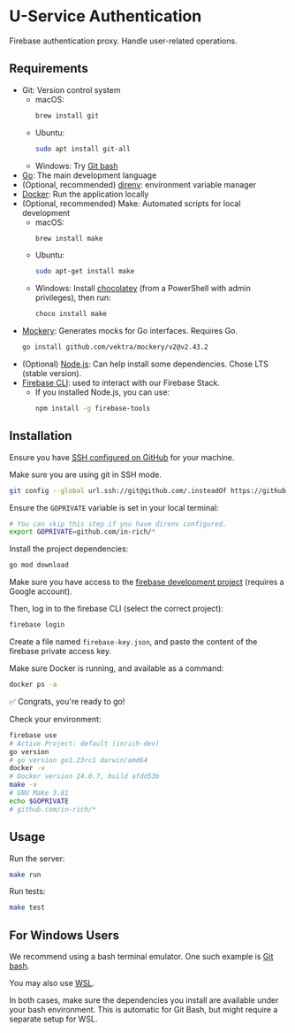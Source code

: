 # U-Service Authentication

Firebase authentication proxy. Handle user-related operations.

## Requirements

- Git: Version control system
  - macOS:
    ```bash
    brew install git
    ```
  - Ubuntu:
    ```bash
    sudo apt install git-all
    ```
  - Windows: Try [Git bash](https://git-scm.com/downloads)
- [Go](https://go.dev/doc/install): The main development language
- (Optional, recommended) [direnv](https://direnv.net/docs/installation.html): environment variable manager
- [Docker](https://www.docker.com/products/docker-desktop/): Run the application locally
- (Optional, recommended) Make: Automated scripts for local development
  - macOS: 
    ```bash
    brew install make
    ```
  - Ubuntu:
    ```bash
    sudo apt-get install make
    ```
  - Windows: Install [chocolatey](https://chocolatey.org/install) (from a PowerShell with admin privileges), then run:
    ```bash
    choco install make
    ```
- [Mockery](https://github.com/vektra/mockery): Generates mocks for Go interfaces. Requires Go.
  ```bash
  go install github.com/vektra/mockery/v2@v2.43.2
  ```
- (Optional) [Node.js](https://nodejs.org/en/download/package-manager): Can help install some dependencies. Chose LTS (stable version).
- [Firebase CLI](https://firebase.google.com/docs/cli?hl=fr): used to interact with our Firebase Stack.
  - If you installed Node.js, you can use:
    ```bash
    npm install -g firebase-tools
    ```

## Installation

Ensure you have [SSH configured on GitHub](https://docs.github.com/en/authentication/connecting-to-github-with-ssh)
for your machine.

Make sure you are using git in SSH mode.

```bash
git config --global url.ssh://git@github.com/.insteadOf https://github.com/
```

Ensure the `GOPRIVATE` variable is set in your local terminal:

```bash
# You can skip this step if you have direnv configured.
export GOPRIVATE=github.com/in-rich/*
```

Install the project dependencies:

```bash
go mod download
```

Make sure you have access to the [firebase development project](https://console.firebase.google.com/u/0/project/inrich-dev/overview)
(requires a Google account).

Then, log in to the firebase CLI (select the correct project):

```bash
firebase login
```

Create a file named `firebase-key.json`, and paste the content of the firebase private access key.

Make sure Docker is running, and available as a command:

```bash
docker ps -a
```

✅ Congrats, you're ready to go!

Check your environment:

```bash
firebase use
# Active Project: default (inrich-dev)
go version
# go version go1.23rc1 darwin/amd64
docker -v
# Docker version 24.0.7, build afdd53b
make -v
# GNU Make 3.81
echo $GOPRIVATE
# github.com/in-rich/*
```

## Usage

Run the server:

```bash
make run
```

Run tests:

```bash
make test
```

## For Windows Users

We recommend using a bash terminal emulator. One such example is [Git bash](https://git-scm.com/downloads).

You may also use [WSL](https://learn.microsoft.com/en-us/windows/wsl/install). 

In both cases, make sure the dependencies you install are available under your bash
environment. This is automatic for Git Bash, but might require a separate setup
for WSL.
